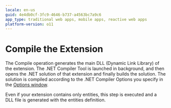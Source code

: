 ```yaml
---
locale: en-us
guid: 4e4db0cf-3fc9-4646-b737-a4563bc7a9c6
app_type: traditional web apps, mobile apps, reactive web apps
platform-version: o11
---
```


# Compile the Extension

The Compile operation generates the main DLL (Dynamic Link Library) of the extension. The .NET Compiler Tool is launched in background, and then opens the .NET solution of that extension and finally builds the solution. The solution is compiled according to the .NET Compiler Options you specify in the [Options window](<../../../ref/integration-studio/menu/edit/options.md>).

Even if your extension contains only entities, this step is executed and a DLL file is generated with the entities definition.
